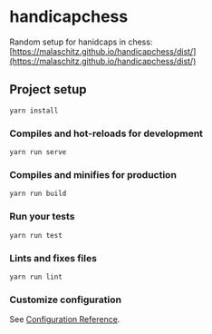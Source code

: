 # handicapchess

Random setup for hanidcaps in chess: [https://malaschitz.github.io/handicapchess/dist/](https://malaschitz.github.io/handicapchess/dist/)

## Project setup
```
yarn install
```

### Compiles and hot-reloads for development
```
yarn run serve
```

### Compiles and minifies for production
```
yarn run build
```

### Run your tests
```
yarn run test
```

### Lints and fixes files
```
yarn run lint
```

### Customize configuration
See [Configuration Reference](https://cli.vuejs.org/config/).
